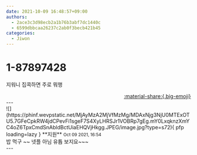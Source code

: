 ```yaml
---
date: 2021-10-09 16:48:57+09:00
authors:
  - 2ace3c3d98ecb2a1b76b3abf7dc1440c
  - 6599dbbcaa26237c2ab0f3becb421b45
categories:
  - Jiwon
---
```


# 1-87897428

<div class="post-container" markdown="1">
<div class="content-container md-sidebar__scrollwrap" markdown="1">

지워니 집콕하면 주로 뭐행

</div>
</div>

<div style="text-align: right;" markdown="1">
<a href="https://weverse.io/fromis9/fanpost/1-87897428" style="text-align: right;">:material-share:{.big-emoji}</a>
</div>
---

<div class="comments-container md-sidebar__scrollwrap" markdown="1">
<div class="comment" markdown="1">
<div class='id-container' markdown="1">
![](https://phinf.wevpstatic.net/MjAyMzA2MjVfMzMg/MDAxNjg3NjU0MTExOTU5.7GFeCpkRW4jdCPevFi1sgeF7S4XyLHRSJr1VOBRp7gEg.mY0LxqknzXmYC4oZ6TpxCmdSnAbldBctUiaEHQVjHkgg.JPEG/image.jpg?type=s72){ pfp loading=lazy }
**<span class="artist">지원</span>** <small>Oct 09 2021, 16:54</small><br>
</div>
<div class='comment-body' markdown="1">
밥 먹구 ~~ 넷플 아님 유튭 보지요~~~ 
</div>
</div>
</div>
---
